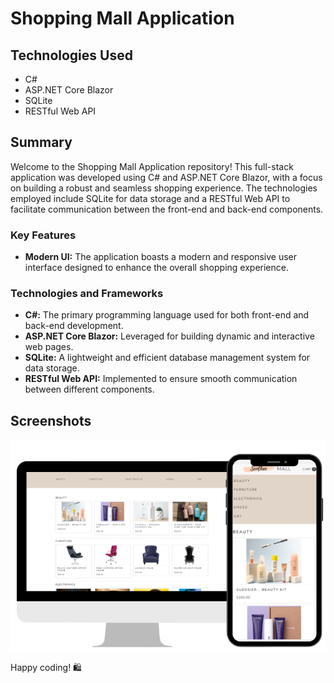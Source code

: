 # Shopping Mall Application

## Technologies Used
- C#
- ASP.NET Core Blazor
- SQLite
- RESTful Web API

## Summary
Welcome to the Shopping Mall Application repository! This full-stack application was developed using C# and ASP.NET Core Blazor, with a focus on building a robust and seamless shopping experience. The technologies employed include SQLite for data storage and a RESTful Web API to facilitate communication between the front-end and back-end components.

### Key Features
- **Modern UI:** The application boasts a modern and responsive user interface designed to enhance the overall shopping experience.

### Technologies and Frameworks
- **C#:** The primary programming language used for both front-end and back-end development.
- **ASP.NET Core Blazor:** Leveraged for building dynamic and interactive web pages.
- **SQLite:** A lightweight and efficient database management system for data storage.
- **RESTful Web API:** Implemented to ensure smooth communication between different components.

## Screenshots
![Shopping Mall Screenshot](https://github.com/SeolheeKim7/ShoppingMall/blob/master/shopping%20mall_screenshot.png)


Happy coding! 🛍️
